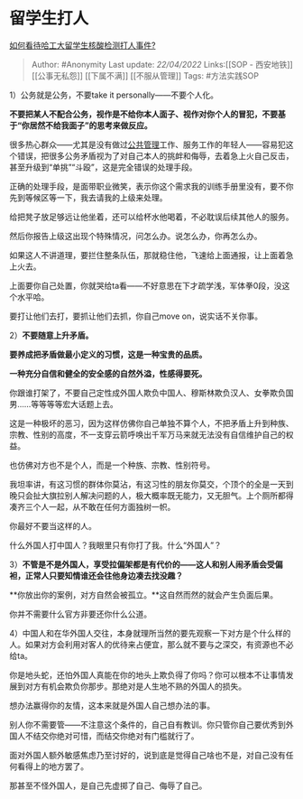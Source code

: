 # 留学生打人
[如何看待哈工大留学生核酸检测打人事件?](https://www.zhihu.com/question/528689203/answer/2446420945)

> Author: #Anonymity 
> Last update: *22/04/2022* 
> Links:[[SOP - 西安地铁]] [[公事无私怨]] [[下属不满]] [[不服从管理]]
> Tags: #方法实践SOP 

1）公务就是公务，不要take it personally——不要个人化。

**不要把某人不配合公务，视作是不给你本人面子、视作对你个人的冒犯，不要基于“你居然不给我面子”的思考来做反应。**

很多热心群众——尤其是没有做过[公共管理](https://www.zhihu.com/search?q=%E5%85%AC%E5%85%B1%E7%AE%A1%E7%90%86&search_source=Entity&hybrid_search_source=Entity&hybrid_search_extra=%7B%22sourceType%22%3A%22answer%22%2C%22sourceId%22%3A2446420945%7D)工作、服务工作的年轻人——容易犯这个错误，把很多公务矛盾视为了对自己本人的挑衅和侮辱，去着急上火自己反击，甚至升级到“单挑”“斗殴”，这是完全错误的处理手段。

正确的处理手段，是面带职业微笑，表示你这个需求我的训练手册里没有，要不你先到等候区等一下，我去请我的上级来处理。

给把凳子放足够远让他坐着，还可以给杯水他喝着，不必耽误后续其他人的服务。

然后你报告上级这出现个特殊情况，问怎么办。说怎么办，你再怎么办。

如果这人不讲道理，要拦住整条队伍，那就稳住他，飞速给上面通报，让上面着急上火去。

上面要你自己处置，你就哭给ta看——不好意思在下才疏学浅，军体拳0段，没这个水平哈。

要打让他们去打，要抓让他们去抓，你自己move on，说实话不关你事。

  

2）**不要随意上升矛盾。**

**要养成把矛盾做最小定义的习惯，这是一种宝贵的品质。**

**一种充分自信和健全的安全感的自然外溢，性感得要死。**

你跟谁打架了，不要自己定性成外国人欺负中国人、穆斯林欺负汉人、女拳欺负国男……等等等等宏大话题上去。

这是一种极坏的恶习，因为这样仿佛你自己单独不算个人，不把矛盾上升到种族、宗教、性别的高度，不一支穿云箭呼唤出千军万马来就无法没有自信维护自己的权益。

也仿佛对方也不是个人，而是一个种族、宗教、性别符号。

我坦率讲，有这习惯的群体你莫沾，有这习性的朋友你莫交，个顶个的全是一天到晚只会扯大旗拉别人解决问题的人，极大概率既无能力，又无胆气。上个厕所都得凑齐三个人一起，从不敢在任何方面独树一帜。

你最好不要当这样的人。

什么外国人打中国人？我眼里只有你打了我。什么“外国人”？

3）**不管是不是外国人，享受拉偏架都是有代价的——这人和别人闹矛盾会受偏袒，正常人只要知情谁还会往他身边凑去找没趣？**

**你放出你的案例，对方自然会被孤立。**这自然而然的就会产生负面后果。

你并不需要什么官方非要还你什么公道。

4）中国人和在华外国人交往，本身就理所当然的要先观察一下对方是个什么样的人。如果对方会利用对客人的优待来占便宜，那么就不要与之深交，有资源也不必给ta。

你是地头蛇，还怕外国人真能在你的地头上欺负得了你吗？你可以根本不让事情发展到对方有机会欺负你那步。那绝对是人生地不熟的外国人的损失。

想办法赢得你的友情，这本来就是外国人自己想办法的事。

别人你不需要管——不注意这个条件的，自己自有教训。你只管你自己要优秀到外国人不结交你绝对可惜，而结交你绝对有门槛就行了。

面对外国人额外敏感焦虑乃至讨好的，说到底是觉得自己啥也不是，对自己没有任何看得上的地方罢了。

那甚至不怪外国人，是自己先虚掷了自己、侮辱了自己。